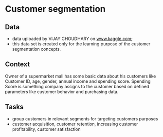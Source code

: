 # Customer segmentation

## Data

* data uploaded by VIJAY CHOUDHARY on www.kaggle.com;
* this data set is created only for the learning purpose of the customer segmentation concepts.

## Context

Owner of a supermarket mall has some basic data about his customers like Customer ID, age, gender, annual income and spending score. Spending Score is something company assigns to the customer based on defined parameters like customer behavior and purchasing data.

## Tasks

* group customers in relevant segments for targeting customers purposes
* customer acquisition, customer retention, increasing customer profitability, customer satisfaction
